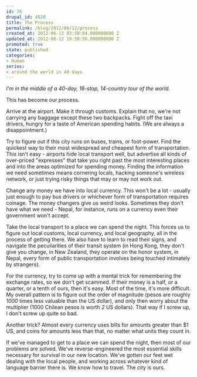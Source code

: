 ```yaml
---
id: 76
drupal_id: 4520
title: The Process
permalink: /blog/2012/06/12/process
created_at: 2012-06-13 03:50:04.000000000 Z
updated_at: 2012-06-13 19:50:56.000000000 Z
promoted: true
state: published
categories:
- Human
series:
- around the world in 40 days
---
```

*I'm in the middle of a 40-day, 16-stop, 14-country tour of the world.*

This has become our process. 

Arrive at the airport. Make it through customs. Explain that no, we're not carrying any baggage except these two backpacks. Fight off the taxi drivers, hungry for a taste of American spending habits. (We are always a disappointment.) 

Try to figure out if this city runs on buses, trains, or foot-power. Find the quickest way to their most widespread and cheapest form of transportation. This isn't easy - airports hide local transport well, but advertise all kinds of over-priced "expresses" that take you right past the most interesting places and into the areas optimized for spending money. Finding the information we need sometimes means cornering locals, hacking someone's wireless network, or just trying risky things that may or may not work out.  

Change any money we have into local currency. This won't be a lot - usually just enough to pay bus drivers or whichever form of transportation requires coinage. The money changers give us weird looks. Sometimes they don't have what we need - Nepal, for instance, runs on a currency even their government won't accept. 

Take the local transport to a place we can spend the night. This forces us to figure out local customs, local currency, and local geography, all in the process of getting there. We also have to learn to read their signs, and navigate the peculiarities of their transit system (in Hong Kong, they don't give you change, in New Zealand, they operate on the honor system, in Nepal, every form of public transportation involves being touched intimately by strangers).

For the currency, try to come up with a mental trick for remembering the exchange rates, so we don't get scammed. If their money is a half, or a quarter, or a tenth of ours, then it's easy. Most of the time, it's more difficult. My overall pattern is to figure out the order of magnitude (pesos are roughly *1000* times less valuable than the US dollar), and only then worry about the multiplier (1000 Chilean pesos is worth *2* US dollars). That way if I screw up, I don't screw up quite so bad. 

Another trick? Almost every currency uses bills for amounts greater than $1 US, and coins for amounts less than that, no matter what units they count in. 

If we've managed to get to a place we can spend the night, then most of our problems are solved. We've reverse-engineered the most essential skills necessary for survival in our new location. We've gotten our feet wet dealing with the local people, and working across whatever kind of language barrier there is. We know how to travel. The city is ours. 
